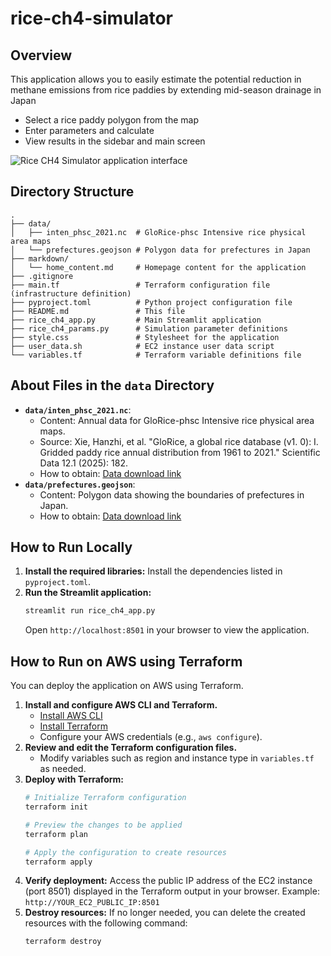 # rice-ch4-simulator

## Overview

This application allows you to easily estimate the potential reduction in methane emissions from rice paddies by extending mid-season drainage in Japan

- Select a rice paddy polygon from the map
- Enter parameters and calculate
- View results in the sidebar and main screen


![Rice CH4 Simulator application interface](static/demo.png)

## Directory Structure

```
.
├── data/
│   ├── inten_phsc_2021.nc  # GloRice-phsc Intensive rice physical area maps
│   └── prefectures.geojson # Polygon data for prefectures in Japan
├── markdown/
│   └── home_content.md     # Homepage content for the application
├── .gitignore
├── main.tf                 # Terraform configuration file (infrastructure definition)
├── pyproject.toml          # Python project configuration file
├── README.md               # This file
├── rice_ch4_app.py         # Main Streamlit application
├── rice_ch4_params.py      # Simulation parameter definitions
├── style.css               # Stylesheet for the application
├── user_data.sh            # EC2 instance user data script
└── variables.tf            # Terraform variable definitions file
```

## About Files in the `data` Directory

- **`data/inten_phsc_2021.nc`**:
    - Content: Annual data for GloRice-phsc Intensive rice physical area maps.
    - Source: Xie, Hanzhi, et al. "GloRice, a global rice database (v1. 0): I. Gridded paddy rice annual distribution from 1961 to 2021." Scientific Data 12.1 (2025): 182.
    - How to obtain: [Data download link](https://figshare.com/articles/dataset/GloRice_I_Gridded_5-arcmin_paddy_rice_annual_distribution_maps_for_the_years_1961_to_2021/27965832/2)
- **`data/prefectures.geojson`**:
    - Content: Polygon data showing the boundaries of prefectures in Japan.
    - How to obtain: [Data download link](https://japonyol.net/editor/article/47-prefectures-geojson.html)

## How to Run Locally
1.  **Install the required libraries:**
    Install the dependencies listed in `pyproject.toml`.
2.  **Run the Streamlit application:**
    ```bash
    streamlit run rice_ch4_app.py
    ```
    Open `http://localhost:8501` in your browser to view the application.

## How to Run on AWS using Terraform

You can deploy the application on AWS using Terraform.

1.  **Install and configure AWS CLI and Terraform.**
    - [Install AWS CLI](https://docs.aws.amazon.com/cli/latest/userguide/cli-chap-install.html)
    - [Install Terraform](https://learn.hashicorp.com/tutorials/terraform/install-cli)
    - Configure your AWS credentials (e.g., `aws configure`).
2.  **Review and edit the Terraform configuration files.**
    - Modify variables such as region and instance type in `variables.tf` as needed.
3.  **Deploy with Terraform:**
    ```bash
    # Initialize Terraform configuration
    terraform init

    # Preview the changes to be applied
    terraform plan

    # Apply the configuration to create resources
    terraform apply
    ```
6.  **Verify deployment:**
    Access the public IP address of the EC2 instance (port 8501) displayed in the Terraform output in your browser.
    Example: `http://YOUR_EC2_PUBLIC_IP:8501`
7.  **Destroy resources:**
    If no longer needed, you can delete the created resources with the following command:
    ```bash
    terraform destroy
